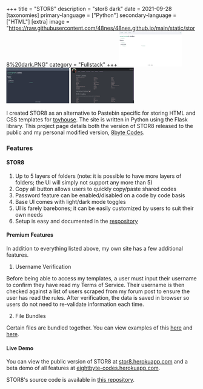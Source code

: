 +++
title = "STOR8"
description = "stor8 dark"
date = 2021-09-28
[taxonomies]
primary-language = ["Python"]
secondary-language = ["HTML"]
[extra]
image = "https://raw.githubusercontent.com/48nes/48nes.github.io/main/static/stor8%20dark.PNG"
category = "Fullstack"
+++
<img src="https://github.com/48nes/48nes.github.io/blob/main/content/projects/stor8%20light.jpeg?raw=true" style="width:33%;"/> <img src="https://github.com/48nes/48nes.github.io/blob/main/content/projects/stor8%20dark.jpeg?raw=true" style="width:33%;"/> <img src="https://github.com/48nes/48nes.github.io/blob/main/content/projects/eightbyte.PNG?raw=true" alt="drawing" style="width:33%;"/>

I created STOR8 as an alternative to Pastebin specific for storing HTML and CSS templates for [toyhouse](https://48nes.github.io/projects/toyhouse/). The site is written in Python using the Flask library. This project page details both the version of STOR8 released to the public and my personal modified version, [8byte Codes](https://eightbyte-codes.herokuapp.com).

### Features

#### STOR8

1. Up to 5 layers of folders (note: it is possible to have more layers of folders; the UI will simply not support any more than 5)
2. Copy all button allows users to quickly copy/paste shared codes
3. Password feature can be enabled/disabled on a code by code basis
4. Base UI comes with light/dark mode toggles
5. UI is farely barebones; it can be easily customized by users to suit their own needs
6. Setup is easy and documented in the [respository](https://github.com/48nes/stor8)

#### Premium Features

In addition to everything listed above, my own site has a few additional features.

1. Username Verification

Before being able to access my templates, a user must input their username to confirm they have read my Terms of Service. Their username is then checked against a list of users scraped from my forum post to ensure the user has read the rules. After verification, the data is saved in browser so users do not need to re-validate information each time.

2. File Bundles

Certain files are bundled together. You can view examples of this [here](https://eightbyte-codes.herokuapp.com/premium/reef) and [here](https://eightbyte-codes.herokuapp.com/premium/roadtrip). 

#### Live Demo

You can view the public version of STOR8 at [stor8.herokuapp.com](https://stor8.herokuapp.com/) and a beta demo of all features at [eightbyte-codes.herokuapp.com](https://eightbyte-codes.herokuapp.com).

STOR8's source code is available in [this repository](https://github.com/48nes/stor8).
